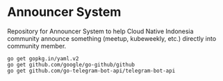 # Announcer System
Repository for Announcer System to help Cloud Native Indonesia community announce something (meetup, kubeweekly, etc.) directly into community member.
```
go get gopkg.in/yaml.v2
go get github.com/google/go-github/github
go get github.com/go-telegram-bot-api/telegram-bot-api
```